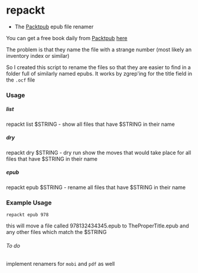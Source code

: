 # repackt
- The
[Packtpub](https://www.packtpub.com/)
epub file renamer

You can get a free book daily from
[Packtpub](https://www.packtpub.com/)
[here](https://www.packtpub.com/packt/offers/free-learning)

The problem is that they name the file with a strange number (most
likely an inventory index or similar)

So I created this script to rename the files so that they are easier to
find in a folder full of similarly named epubs.  It works by zgrep'ing
for the title field in the `.ocf` file

### Usage

##### list

repackt list $STRING - show all files that have $STRING in their name

##### dry

repackt dry $STRING - dry run show the moves that would take place for all files that have $STRING in their name

##### epub

repackt epub $STRING - rename all files that have $STRING in their name

### Example Usage

```
repackt epub 978
```

this will move a file called 978132434345.epub to TheProperTitle.epub and any other files which match the $STRING


###### To do
   implement renamers for `mobi` and `pdf` as well
